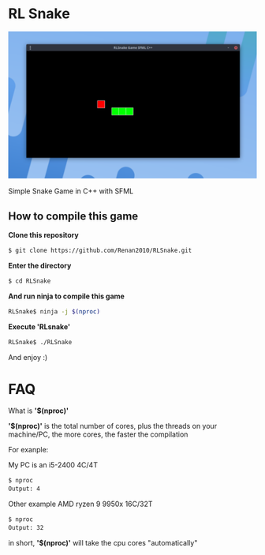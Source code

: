 # RL Snake

<img src="images/RLSnake.png">

Simple Snake Game in C++ with SFML
## How to compile this game
**Clone this repository**
```bash
$ git clone https://github.com/Renan2010/RLSnake.git
```
**Enter the directory**
```bash
$ cd RLSnake
```
**And run ninja to compile this game**
```bash
RLSnake$ ninja -j $(nproc)
```
**Execute 'RLsnake'**
```bash
RLSnake$ ./RLSnake
```
And enjoy :)
# FAQ
What is **'$(nproc)'**

**'$(nproc)'** is the total number of cores, plus the threads on your machine/PC, the more cores, the faster the compilation

For exanple:

My PC is an i5-2400 4C/4T
```bash
$ nproc
Output: 4
```
Other example AMD ryzen 9 9950x 16C/32T
```bash
$ nproc
Output: 32
```
in short, **'$(nproc)'** will take the cpu cores "automatically"

